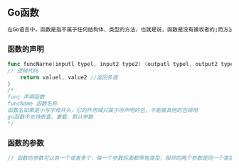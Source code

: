 ## Go函数

```html
在Go语言中，函数是指不属于任何结构体、类型的方法，也就是说，函数是没有接收者的;而方法是有接收者的，我们说的方法要么属于一个结构体，要么属于一个新定义的类型。
```

### 函数的声明

```go
func funcNarne(inputl typel, input2 type2) (outputl typel, output2 type2) {
// 逻辑代码
	return valuel, value2 //返回多值
}
/*
func 声明函数
funcName 函数名称
函数名如果是小写字母开头，它的作用域只属于所声明的包，不能被其他的包调用
go函数不支持嵌套、重载、默认参数
*/
```

### 函数的参数

```go
// 函数的参数可以有一个或者多个，每一个参数后面都带有类型，相邻的两个参数是同一个类型可以简略声明: a, b int
```

